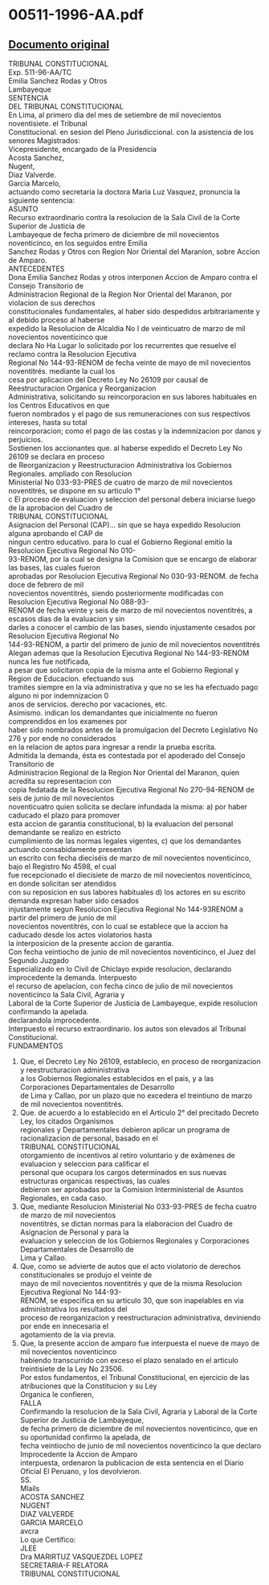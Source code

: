 
00511-1996-AA.pdf
=================
  
[Documento original](https://tc.gob.pe/jurisprudencia/1997/00511-1996-AA.pdf)  
---  
TRIBUNAL CONSTITUCIONAL  
Exp. 511-96-AA/TC  
Emilia Sanchez Rodas y Otros  
Lambayeque  
SENTENCIA  
DEL TRIBUNAL CONSTITUCIONAL  
En Lima, al primero dia del mes de setiembre de mil novecientos noventisiete. el Tribunal  
Constitucional. en sesion del Pleno Jurisdiccional. con la asistencia de los senores Magistrados:  
Vicepresidente, encargado de la Presidencia  
Acosta Sanchez,  
Nugent,  
Diaz Valverde.  
Garcia Marcelo,  
actuando como secretaria la doctora Maria Luz Vasquez, pronuncia la siguiente sentencia:  
ASUNTO  
Recurso extraordinario contra la resolucion de la Sala Civil de la Corte Superior de Justicia de  
Lambayeque de fecha primero de diciembre de mil novecientos noventicinco, en los seguidos entre Emilia  
Sanchez Rodas y Otros con Region Nor Oriental del Maranion, sobre Accion de Amparo.  
ANTECEDENTES  
Dona Emilia Sanchez Rodas y otros interponen Accion de Amparo contra el Consejo Transitorio de  
Administracion Regional de la Region Nor Oriental del Maranon, por violacion de sus derechos  
constitucionales fundamentales, al haber sido despedidos arbitrariamente y al debido proceso al haberse  
expedido la Resolucion de Alcaldia No I de veinticuatro de marzo de mil novecientos noventicinco que  
declara No Ha Lugar lo solicitado por los recurrentes que resuelve el reclamo contra la Resolucion Ejecutiva  
Regional No 144-93-RENOM de fecha veinte de mayo de mil novecientos noventitrés. mediante la cual los  
cesa por aplicacion del Decreto Ley No 26109 por causal de Reestructuracion Organica y Reorganizacion  
Administrativa, solicitando su reincorporacion en sus labores habituales en los Centros Educativos en que  
fueron nombrados y el pago de sus remuneraciones con sus respectivos intereses, hasta su total  
reincorporacion; como el pago de las costas y la indemnizacion por danos y perjuicios.  
Sostienen los accionantes que. al haberse expedido el Decreto Ley No 26109 se declara en proceso  
de Reorganizacion y Reestructuracion Administrativa los Gobiernos Regionales. ampliado con Resolucion  
Ministerial No 033-93-PRES de cuatro de marzo de mil novecientos noventitrés, se dispone en su articulo 1°  
c El proceso de evaluacion y seleccion del personal debera iniciarse luego de la aprobacion del Cuadro de  
TRIBUNAL CONSTITUCIONAL  
Asignacion del Personal (CAP)... sin que se haya expedido Resolucion alguna aprobando el CAP de  
ningun centro educativo. para lo cual el Gobierno Regional emitio la Resolucion Ejecutiva Regional No 010-  
93-RENOM, por la cual se designa la Comision que se encargo de elaborar las bases, las cuales fueron  
aprobadas por Resolucion Ejecutiva Regional No 030-93-RENOM. de fecha doce de febrero de mil  
novecientos noventitrés, siendo posteriormente modificadas con Resolucion Ejecutiva Regional No 088-93-  
RENOM de fecha veinte y seis de marzo de mil novecientos noventitrés, a escasos dias de la evaluacion y sin  
darles a conocer el cambio de las bases, siendo injustamente cesados por Resolucion Ejecutiva Regional No  
144-93-RENOM, a partir del primero de junio de mil novecientos noventitrés  
Alegan ademas que la Resolucion Ejecutiva Regional No 144-93-RENOM nunca les fue notificada,  
a pesar que solicitaron copia de la misma ante el Gobierno Regional y Region de Educacion. efectuando sus  
tramites siempre en la via administrativa y que no se les ha efectuado pago alguno ni por indemnizacion 0  
anos de servicios. derecho por vacaciones, etc.  
Asimismo. indican los demandantes que inicialmente no fueron comprendidos en los examenes por  
haber sido nombrados antes de la promulgacion del Decreto Legislativo No 276 y por ende no considerados  
en la relacion de aptos para ingresar a rendir la prueba escrita.  
Admitida la demanda, ésta es contestada por el apoderado del Consejo Transitorio de  
Administracion Regional de la Region Nor Oriental del Maranon, quien acredita su representacion con  
copia fedatada de la Resolucion Ejecutiva Regional No 270-94-RENOM de seis de junio de mil novecientos  
noventicuatro quien solicita se declare infundada la misma: a) por haber caducado el plazo para promover  
esta accion de garantia constitucional, b) la evaluacion del personal demandante se realizo en estricto  
cumplimiento de las normas legales vigentes, c) que los demandantes actuando consabidamente presentan  
un escrito con fecha dieciséis de marzo de mil novecientos noventicinco, bajo el Registro No 4598, el cual  
fue recepcionado el diecisiete de marzo de mil novecientos noventicinco, en donde solicitan ser atendidos  
con su reposicion en sus labores habituales d) los actores en su escrito demanda expresan haber sido cesados  
injustamente segun Resolucion Ejecutiva Regional No 144-93RENOM a partir del primero de junio de mil  
novecientos noventitrés, con lo cual se establece que la accion ha caducado desde los actos violatorios hasta  
la interposicion de la presente accion de garantia.  
Con fecha veintiocho de junio de mil novecientos noventicinco, el Juez del Segundo Juzgado  
Especializado en lo Civil de Chiclayo expide resolucion, declarando improcedente la demanda. Interpuesto  
el recurso de apelacion, con fecha cinco de julio de mil novecientos noventicinco la Sala Civil, Agraria y  
Laboral de la Corte Superior de Justicia de Lambayeque, expide resolucion confirmando la apelada.  
declarandola improcedente.  
Interpuesto el recurso extraordinario. los autos son elevados al Tribunal Constitucional.  
FUNDAMENTOS  
1. Que, el Decreto Ley No 26109, establecio, en proceso de reorganizacion y reestructuracion administrativa  
a los Gobiernos Regionales establecidos en el pais, y a las Corporaciones Departamentales de Desarrollo  
de Lima y Callao, por un plazo que no excedera el treintiuno de marzo de mil novecientos noventitrés.  
2. Que. de acuerdo a lo establecido en el Articulo 2° del precitado Decreto Ley, los citados Organismos  
regionales y Departamentales debieron aplicar un programa de racionalizacion de personal, basado en el  
TRIBUNAL CONSTITUCIONAL  
otorgamiento de incentivos al retiro voluntario y de exâmenes de evaluacion y seleccion para calificar el  
personal que ocupara los cargos determinados en sus nuevas estructuras organicas respectivas, las cuales  
debieron ser aprobadas por la Comision Interministerial de Asuntos Regionales, en cada caso.  
3. Que, mediante Resolucion Ministerial No 033-93-PRES de fecha cuatro de marzo de mil novecientos  
noventitrés, se dictan normas para la elaboracion del Cuadro de Asignacion de Personal y para la  
evaluacion y seleccion de los Gobiernos Regionales y Corporaciones Departamentales de Desarrollo de  
Lima y Callao.  
4. Que, como se advierte de autos que el acto violatorio de derechos constitucionales se produjo el veinte de  
mayo de mil novecientos noventitrés y que de la misma Resolucion Ejecutiva Regional No 144-93-  
RENOM, se especifica en su articulo 30, que son inapelables en via administrativa los resultados del  
proceso de reorganizacion y reestructuracion administrativa, deviniendo por ende en innecesaria el  
agotamiento de la via previa.  
5. Que, la presente accion de amparo fue interpuesta el nueve de mayo de mil novecientos noventicinco  
habiendo transcurrido con exceso el plazo senalado en el articulo treintisiete de la Ley No 23506.  
Por estos fundamentos, el Tribunal Constitucional, en ejercicio de las atribuciones que la Constitucion y su Ley  
Organica le confieren,  
FALLA  
Confirmando la resolucion de la Sala Civil, Agraria y Laboral de la Corte Superior de Justicia de Lambayeque,  
de fecha primero de diciembre de mil novecientos noventicinco, que en su oportunidad confirmo la apelada, de  
fecha veintiocho de junio de mil novecientos noventicinco la que declaro Improcedente la Accion de Amparo  
interpuesta, ordenaron la publicacion de esta sentencia en el Diario Oficial El Peruano, y los devolvieron.  
SS.  
Mlails  
ACOSTA SANCHEZ  
NUGENT  
DIAZ VALVERDE  
GARCIA MARCELO  
avcra  
Lo que Certifico:  
JLEE  
Dra MARIRTUZ VASQUEZDEL LOPEZ  
SECRETARIA-F RELATORA  
TRIBUNAL CONSTITUCIONAL